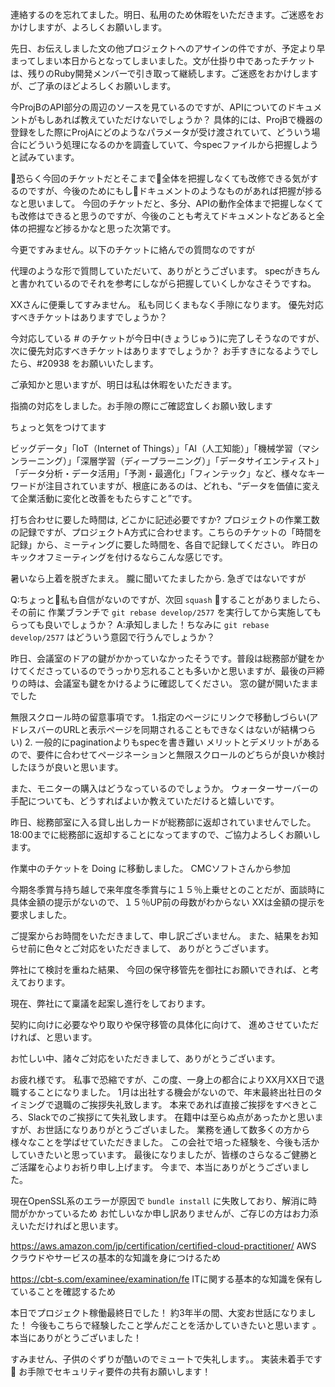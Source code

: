 連絡するのを忘れてました。明日、私用のため休暇をいただきます。ご迷惑をおかけしますが、よろしくお願いします。

先日、お伝えしました文の他プロジェクトへのアサインの件ですが、予定より早まってしまい本日からとなってしまいました。文が仕掛り中であったチケットは、残りのRuby開発メンバーで引き取って継続します。ご迷惑をおかけしますが、ご了承のほどよろしくお願いします。

今ProjBのAPI部分の周辺のソースを見ているのですが、APIについてのドキュメントがもしあれば教えていただけないでしょうか？
具体的には、ProjBで機器の登録をした際にProjAにどのようなパラメータが受け渡されていて、どういう場合にどういう処理になるのかを調査していて、今specファイルから把握しようと試みています。

恐らく今回のチケットだとそこまで全体を把握しなくても改修できる気がするのですが、今後のためにもしドキュメントのようなものがあれば把握が捗るなと思いまして。
今回のチケットだと、多分、APIの動作全体まで把握しなくても改修はできると思うのですが、今後のことも考えてドキュメントなどあると全体の把握など捗るかなと思った次第です。

今更ですみません。以下のチケットに絡んでの質問なのですが

代理のような形で質問していただいて、ありがとうございます。
specがきちんと書かれているのでそれを参考にしながら把握していくしかなさそうですね。

XXさんに便乗してすみません。
私も同じくまもなく手隙になります。
優先対応すべきチケットはありますでしょうか？

今対応している # のチケットが今日中(きょうじゅう)に完了しそうなのですが、
次に優先対応すべきチケットはありますでしょうか？
お手すきになるようでしたら、#20938 をお願いいたします。

ご承知かと思いますが、明日は私は休暇をいただきます。

指摘の対応をしました。お手隙の際にご確認宜しくお願い致します

ちょっと気をつけてます

ビッグデータ」「IoT（Internet of Things）」「AI（人工知能）」「機械学習（マシンラーニング）」「深層学習（ディープラーニング）」「データサイエンティスト」「データ分析・データ活用」「予測・最適化」「フィンテック」など、様々なキーワードが注目されていますが、根底にあるのは、どれも、“データを価値に変えて企業活動に変化と改善をもたらすこと”です。

打ち合わせに要した時間は, どこかに記述必要ですか?
プロジェクトの作業工数の記録ですが、プロジェクトA方式に合わせます。こちらのチケットの「時間を記録」から、ミーティングに要した時間を、各自で記録してください。
昨日のキックオフミーティングを付けるならこんな感じです。

暑いなら上着を脱ぎたまえ。
朧に聞いてたましたから.
急ぎではないですが

Q:ちょっと私も自信がないのですが、次回 `squash` することがありましたら、その前に 作業ブランチで `git rebase develop/2577` を実行してから実施してもらっても良いでしょうか？
A:承知しました！ちなみに `git rebase develop/2577` はどういう意図で行うんでしょうか？

昨日、会議室のドアの鍵がかかっていなかったそうです。普段は総務部が鍵をかけてくださっているのでうっかり忘れることも多いかと思いますが、最後の戸締りの時は、会議室も鍵をかけるように確認してください。
窓の鍵が開いたままでした

無限スクロール時の留意事項です。
1.指定のページにリンクで移動しづらい(アドレスバーのURLと表示ページを同期されることもできなくはないが結構つらい)
2. 一般的にpaginationよりもspecを書き難い
メリットとデメリットがあるので、要件に合わせてページネーションと無限スクロールのどちらが良いか検討したほうが良いと思います。

また、モニターの購入はどうなっているのでしょうか。
ウォーターサーバーの手配についても、どうすればよいか教えていただけると嬉しいです。

昨日、総務部室に入る貸し出しカードが総務部に返却されていませんでした。18:00までに総務部に返却することになってますので、ご協力よろしくお願いします。


作業中のチケットを Doing に移動しました。
CMCソフトさんから参加

今期冬季賞与持ち越しで来年度冬季賞与に１５％上乗せとのことだが、面談時に具体金額の提示がないので、１５％UP前の母数がわからない
XXは金額の提示を要求しました。


ご提案からお時間をいただきまして、申し訳ございません。
また、結果をお知らせ前に色々とご対応をいただきまして、
ありがとうございます。

弊社にて検討を重ねた結果、
今回の保守移管先を御社にお願いできれば、と考えております。

現在、弊社にて稟議を起案し進行をしております。

契約に向けに必要なやり取りや保守移管の具体化に向けて、
進めさせていただければ、と思います。

お忙しい中、諸々ご対応をいただきまして、ありがとうございます。

お疲れ様です。
私事で恐縮ですが、この度、一身上の都合によりXX月XX日で退職することになりました。
1月は出社する機会がないので、年末最終出社日のタイミングで退職のご挨拶失礼致します。
本来であれば直接ご挨拶をすべきところ、Slackでのご挨拶にて失礼致します。
在籍中は至らぬ点があったかと思いますが、お世話になりありがとうございました。
業務を通して数多くの方から様々なことを学ばせていただきました。
この会社で培った経験を、今後も活かしていきたいと思っています。
最後になりましたが、皆様のさらなるご健勝とご活躍を心よりお祈り申し上げます。
今まで、本当にありがとうございました。

現在OpenSSL系のエラーが原因で `bundle install` に失敗しており、解消に時間がかかっているため
お忙しいなか申し訳ありませんが、ご存じの方はお力添えいただければと思います。

https://aws.amazon.com/jp/certification/certified-cloud-practitioner/
AWS クラウドやサービスの基本的な知識を身につけるため

https://cbt-s.com/examinee/examination/fe
ITに関する基本的な知識を保有していることを確認するため

本日でプロジェクト稼働最終日でした！
約3年半の間、大変お世話になりました！
今後もこちらで経験したこと学んだことを活かしていきたいと思います 。
本当にありがとうございました！

すみません、子供のぐずりが酷いのでミュートで失礼します。。
実装未着手です🙏
お手隙でセキュリティ要件の共有お願いします！

